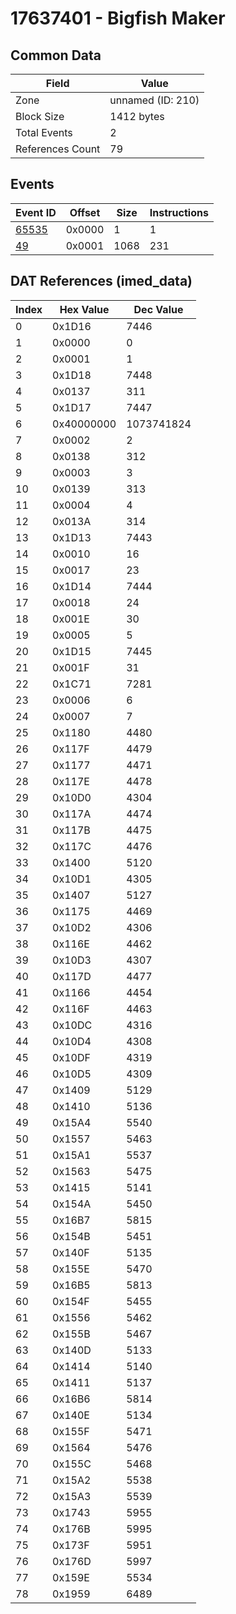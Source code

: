 # 17637401 - Bigfish Maker

## Common Data

| Field            | Value             |
|------------------|-------------------|
| Zone             | unnamed (ID: 210) |
| Block Size       | 1412 bytes        |
| Total Events     | 2                 |
| References Count | 79                |

## Events

| Event ID            | Offset   |   Size |   Instructions |
|---------------------|----------|--------|----------------|
| [65535](./65535.md) | 0x0000   |      1 |              1 |
| [49](./49.md)       | 0x0001   |   1068 |            231 |

## DAT References (imed_data)

|   Index | Hex Value   |   Dec Value |
|---------|-------------|-------------|
|       0 | 0x1D16      |        7446 |
|       1 | 0x0000      |           0 |
|       2 | 0x0001      |           1 |
|       3 | 0x1D18      |        7448 |
|       4 | 0x0137      |         311 |
|       5 | 0x1D17      |        7447 |
|       6 | 0x40000000  |  1073741824 |
|       7 | 0x0002      |           2 |
|       8 | 0x0138      |         312 |
|       9 | 0x0003      |           3 |
|      10 | 0x0139      |         313 |
|      11 | 0x0004      |           4 |
|      12 | 0x013A      |         314 |
|      13 | 0x1D13      |        7443 |
|      14 | 0x0010      |          16 |
|      15 | 0x0017      |          23 |
|      16 | 0x1D14      |        7444 |
|      17 | 0x0018      |          24 |
|      18 | 0x001E      |          30 |
|      19 | 0x0005      |           5 |
|      20 | 0x1D15      |        7445 |
|      21 | 0x001F      |          31 |
|      22 | 0x1C71      |        7281 |
|      23 | 0x0006      |           6 |
|      24 | 0x0007      |           7 |
|      25 | 0x1180      |        4480 |
|      26 | 0x117F      |        4479 |
|      27 | 0x1177      |        4471 |
|      28 | 0x117E      |        4478 |
|      29 | 0x10D0      |        4304 |
|      30 | 0x117A      |        4474 |
|      31 | 0x117B      |        4475 |
|      32 | 0x117C      |        4476 |
|      33 | 0x1400      |        5120 |
|      34 | 0x10D1      |        4305 |
|      35 | 0x1407      |        5127 |
|      36 | 0x1175      |        4469 |
|      37 | 0x10D2      |        4306 |
|      38 | 0x116E      |        4462 |
|      39 | 0x10D3      |        4307 |
|      40 | 0x117D      |        4477 |
|      41 | 0x1166      |        4454 |
|      42 | 0x116F      |        4463 |
|      43 | 0x10DC      |        4316 |
|      44 | 0x10D4      |        4308 |
|      45 | 0x10DF      |        4319 |
|      46 | 0x10D5      |        4309 |
|      47 | 0x1409      |        5129 |
|      48 | 0x1410      |        5136 |
|      49 | 0x15A4      |        5540 |
|      50 | 0x1557      |        5463 |
|      51 | 0x15A1      |        5537 |
|      52 | 0x1563      |        5475 |
|      53 | 0x1415      |        5141 |
|      54 | 0x154A      |        5450 |
|      55 | 0x16B7      |        5815 |
|      56 | 0x154B      |        5451 |
|      57 | 0x140F      |        5135 |
|      58 | 0x155E      |        5470 |
|      59 | 0x16B5      |        5813 |
|      60 | 0x154F      |        5455 |
|      61 | 0x1556      |        5462 |
|      62 | 0x155B      |        5467 |
|      63 | 0x140D      |        5133 |
|      64 | 0x1414      |        5140 |
|      65 | 0x1411      |        5137 |
|      66 | 0x16B6      |        5814 |
|      67 | 0x140E      |        5134 |
|      68 | 0x155F      |        5471 |
|      69 | 0x1564      |        5476 |
|      70 | 0x155C      |        5468 |
|      71 | 0x15A2      |        5538 |
|      72 | 0x15A3      |        5539 |
|      73 | 0x1743      |        5955 |
|      74 | 0x176B      |        5995 |
|      75 | 0x173F      |        5951 |
|      76 | 0x176D      |        5997 |
|      77 | 0x159E      |        5534 |
|      78 | 0x1959      |        6489 |
